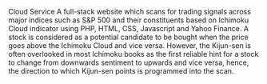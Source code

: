 Cloud Service
A full-stack website which scans for trading signals across major indices such as S&P 500 and their constituents based on Ichimoku Cloud indicator using PHP, HTML, CSS, Javascript and Yahoo Finance.
A stock is considered as a potential candidate to be bought when the price goes above the Ichimoku Cloud and vice versa.
However, the Kijun-sen is often overlooked in most Ichimoku books as the first reliable hint for a stock to change from downwards sentiment to upwards and vice versa, hence, the direction to which Kijun-sen points is programmed into the scan.

